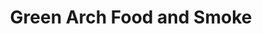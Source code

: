 ---
title: "Green Arch Food and Smoke"
url: /chicago/green-arch-food-and-smoke/
shop: convenience
---